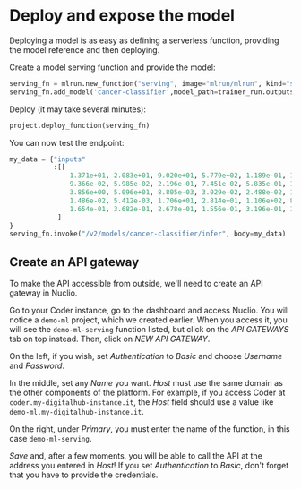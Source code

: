 # Deploy and expose the model

Deploying a model is as easy as defining a serverless function, providing the model reference and then deploying.

Create a model serving function and provide the model:
``` python
serving_fn = mlrun.new_function("serving", image="mlrun/mlrun", kind="serving")
serving_fn.add_model('cancer-classifier',model_path=trainer_run.outputs["model"], class_name='mlrun.frameworks.sklearn.SklearnModelServer')
```

Deploy (it may take several minutes):
``` python
project.deploy_function(serving_fn)
```

You can now test the endpoint:
``` python
my_data = {"inputs"
           :[[
               1.371e+01, 2.083e+01, 9.020e+01, 5.779e+02, 1.189e-01, 1.645e-01,
               9.366e-02, 5.985e-02, 2.196e-01, 7.451e-02, 5.835e-01, 1.377e+00,
               3.856e+00, 5.096e+01, 8.805e-03, 3.029e-02, 2.488e-02, 1.448e-02,
               1.486e-02, 5.412e-03, 1.706e+01, 2.814e+01, 1.106e+02, 8.970e+02,
               1.654e-01, 3.682e-01, 2.678e-01, 1.556e-01, 3.196e-01, 1.151e-01]
            ]
}
serving_fn.invoke("/v2/models/cancer-classifier/infer", body=my_data)
```

## Create an API gateway

To make the API accessible from outside, we'll need to create an API gateway in Nuclio.

Go to your Coder instance, go to the dashboard and access Nuclio. You will notice a `demo-ml` project, which we created earlier. When you access it, you will see the `demo-ml-serving` function listed, but click on the *API GATEWAYS* tab on top instead. Then, click on *NEW API GATEWAY*.

On the left, if you wish, set *Authentication* to *Basic* and choose *Username* and *Password*.

In the middle, set any *Name* you want. *Host* must use the same domain as the other components of the platform. For example, if you access Coder at `coder.my-digitalhub-instance.it`, the *Host* field should use a value like `demo-ml.my-digitalhub-instance.it`.

On the right, under *Primary*, you must enter the name of the function, in this case `demo-ml-serving`.

*Save* and, after a few moments, you will be able to call the API at the address you entered in *Host*! If you set *Authentication* to *Basic*, don't forget that you have to provide the credentials.